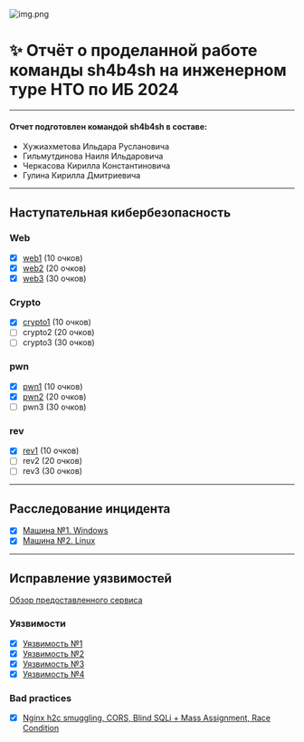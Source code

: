 ![img.png](https://raw.githubusercontent.com/sxpso/uwu-writeups/master/2021/%D0%9D%D0%A2%D0%98/img.png)
# ✨ Отчёт о проделанной работе команды sh4b4sh на инженерном туре НТО по ИБ 2024

---

#### Отчет подготовлен командой sh4b4sh в составе:
- Хужиахметова Ильдара Руслановича
- Гильмутдинова Наиля Ильдаровича
- Черкасова Кирилла Константиновича
- Гулина Кирилла Дмитриевича

----

## Наступательная кибербезопасность
### Web
- [x] [web1](ctf/web/web1) (10 очков)
- [x] [web2](ctf/web/web2) (20 очков)
- [x] [web3](ctf/web/web3) (30 очков)
### Crypto
- [x] [crypto1](ctf/crypto/crypto1) (10 очков)
- [ ] crypto2 (20 очков)
- [ ] crypto3 (30 очков)
### pwn
- [x] [pwn1](ctf/pwn/pwn1) (10 очков)
- [x] [pwn2](ctf/pwn/pwn2) (20 очков)
- [ ] pwn3 (30 очков)
### rev
- [x] [rev1](ctf/rev/rev1) (10 очков)
- [ ] rev2 (20 очков)
- [ ] rev3 (30 очков)

----

## Расследование инцидента
- [x] [Машина №1. Windows](foren/uno)
- [x] [Машина №2. Linux](foren/dos)

----
## Исправление уязвимостей
[Обзор предоставленного сервиса](vuln/overview.md)
### Уязвимости
- [x] [Уязвимость №1](vuln/1)
- [X] [Уязвимость №2](vuln/2)
- [X] [Уязвимость №3](vuln/3)
- [X] [Уязвимость №4](vuln/4)
### Bad practices
- [X] [Nginx h2c smuggling, CORS, Blind SQLi + Mass Assignment, Race Condition](vuln/extra.md)

